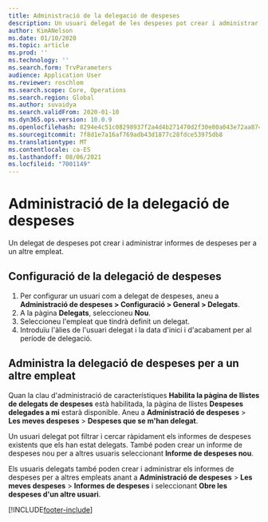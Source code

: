 ```yaml
---
title: Administració de la delegació de despeses
description: Un usuari delegat de les despeses pot crear i administrar informes de despeses per a un altre empleat de l'organització.
author: KimANelson
ms.date: 01/10/2020
ms.topic: article
ms.prod: ''
ms.technology: ''
ms.search.form: TrvParameters
audience: Application User
ms.reviewer: roschlom
ms.search.scope: Core, Operations
ms.search.region: Global
ms.author: suvaidya
ms.search.validFrom: 2020-01-10
ms.dyn365.ops.version: 10.0.9
ms.openlocfilehash: 8294e4c51c08298937f2a4d4b271470d2f30e80a043e72aa874aa91306ac6712
ms.sourcegitcommit: 7f8d1e7a16af769adb43d1877c28fdce53975db8
ms.translationtype: MT
ms.contentlocale: ca-ES
ms.lasthandoff: 08/06/2021
ms.locfileid: "7001149"
---
```

# <a name="manage-expense-delegation"></a>Administració de la delegació de despeses

Un delegat de despeses pot crear i administrar informes de despeses per a un altre empleat.

## <a name="configure-expense-delegation"></a>Configuració de la delegació de despeses

1. Per configurar un usuari com a delegat de despeses, aneu a **Administració de despeses > Configuració > General > Delegats**.
2. A la pàgina **Delegats**, seleccioneu **Nou**.
3. Seleccioneu l'empleat que tindrà definit un delegat. 
4. Introduïu l'àlies de l'usuari delegat i la data d'inici i d'acabament per al període de delegació.

## <a name="manage-expense-delegation-for-another-employee"></a>Administra la delegació de despeses per a un altre empleat

Quan la clau d'administració de característiques **Habilita la pàgina de llistes de delegats de despeses** està habilitada, la pàgina de llistes **Despeses delegades a mi** estarà disponible. Aneu a **Administració de despeses** > **Les meves despeses** > **Despeses que se m'han delegat**.

Un usuari delegat pot filtrar i cercar ràpidament els informes de despeses existents que els han estat delegats. També poden crear un informe de despeses nou per a altres usuaris seleccionant **Informe de despeses nou**.

Els usuaris delegats també poden crear i administrar els informes de despeses per a altres empleats anant a **Administració de despeses** > **Les meves despeses** > **Informes de despeses** i seleccionant **Obre les despeses d'un altre usuari**.


[!INCLUDE[footer-include](../includes/footer-banner.md)]
